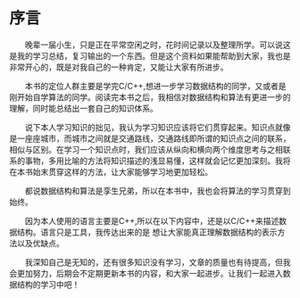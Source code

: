 # 序言



&emsp;&emsp;晚辈一届小生，只是正在平常空闲之时，花时间记录以及整理所学。可以说这是我的学习总结，复习输出的一个东西。但是这个资料如果能帮助到大家，我也是非常开心的，既是对我自己的一种肯定，又能让大家有所进步。

&emsp;&emsp;本书的定位人群主要是学完C/C++,想进一步学习数据结构的同学，又或者是刚开始自学算法的同学。阅读完本书之后，我相信对数据结构和算法有更进一步的理解，同时能总结出一套自己的知识体系。

&emsp;&emsp;说下本人学习知识的拙见，我认为学习知识应该将它们贯穿起来。知识点就像是一座座城市，而城市之间就是交通路线，交通路线即所谓的知识点之间的联系，相似与区别。在学习一个知识点时，我们应该从纵向和横向两个维度思考与之相联系的事物，多用比喻的方法将知识描述的浅显易懂，这样就会记忆更加深刻。我将在本书始末贯穿这样的方法，让大家能够学习地更加轻松。

&emsp;&emsp;都说数据结构和算法是孪生兄弟，所以在本书中，我也会将算法的学习贯穿到始终。

&emsp;&emsp;因为本人使用的语言主要是C++,所以在以下内容中，还是以C/C++来描述数据结构。语言只是工具，我传达出来的是 想让大家能真正理解数据结构的表示方法以及优缺点。

&emsp;&emsp;我深知自己是无知的，还有很多知识没有学习，文章的质量也有待提高，但我会更加努力，后期会不定期更新本书的内容，和大家一起进步。让我们一起进入数据结构的学习中吧！

